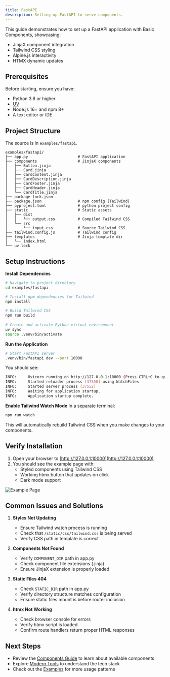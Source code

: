 ```yaml
---
title: FastAPI
description: Setting up FastAPI to serve components.
---
```


<Prose>

This guide demonstrates how to set up a FastAPI application with Basic Components, showcasing:

- JinjaX component integration
- Tailwind CSS styling
- Alpine.js interactivity
- HTMX dynamic updates

## Prerequisites

Before starting, ensure you have:

- Python 3.8 or higher
- [UV](https://docs.astral.sh/uv/getting-started/installation/)
- Node.js 16+ and npm 8+
- A text editor or IDE

## Project Structure

The source is in `examples/fastapi`.

```
examples/fastapi/
├── app.py                      # FastAPI application
├── components                  # JinjaX components
│   ├── Button.jinja
│   ├── Card.jinja
│   ├── CardContent.jinja
│   ├── CardDescription.jinja
│   ├── CardFooter.jinja
│   ├── CardHeader.jinja
│   └── CardTitle.jinja
├── package-lock.json
├── package.json                # npm config (Tailwind)
├── pyproject.toml              # python project config
├── static                      # Static assets
│   ├── dist
│   │   └── output.css          # Compiled Tailwind CSS
│   └── src
│       └── input.css           # Source Tailwind CSS
├── tailwind.config.js          # Tailwind config
├── templates                   # Jinja template dir
│   └── index.html
└── uv.lock
```


</Prose>

<IncludeFiles :files="[
{'name': 'index.html', 'file': 'examples/fastapi/templates/index.html', 'lang':'html'},
{'name': 'app.py', 'file': 'examples/fastapi/app.py', 'lang':'python'}]"/>

<Prose>

## Setup Instructions

**Install Dependencies**
```bash
# Navigate to project directory
cd examples/fastapi

# Install npm dependencies for Tailwind
npm install  

# Build Tailwind CSS
npm run build 
 
# Create and activate Python virtual environment
uv sync
source .venv/bin/activate
```

**Run the Application**
```bash 
# Start FastAPI server
.venv/bin/fastapi dev --port 10000
```

You should see:
```bash 
INFO:     Uvicorn running on http://127.0.0.1:10000 (Press CTRL+C to quit)
INFO:     Started reloader process [37550] using WatchFiles
INFO:     Started server process [37552]
INFO:     Waiting for application startup.
INFO:     Application startup complete.
```

**Enable Tailwind Watch Mode**
   In a separate terminal:
```bash 
npm run watch 
```
This will automatically rebuild Tailwind CSS when you make changes to your components.

## Verify Installation

1. Open your browser to [http://127.0.0.1:10000](http://127.0.0.1:10000)
2. You should see the example page with:
    - Styled components using Tailwind CSS
    - Working htmx button that updates on click
    - Dark mode support

![Example Page](/static/img/fastapi_img.png)

## Common Issues and Solutions

1. **Styles Not Updating**
    - Ensure Tailwind watch process is running
    - Check that `/static/css/tailwind.css` is being served
    - Verify CSS path in template is correct

2. **Components Not Found**
    - Verify `COMPONENT_DIR` path in app.py
    - Check component file extensions (.jinja)
    - Ensure JinjaX extension is properly loaded

3. **Static Files 404**
    - Check `STATIC_DIR` path in app.py
    - Verify directory structure matches configuration
    - Ensure static files mount is before router inclusion

4. **htmx Not Working**
    - Check browser console for errors
    - Verify htmx script is loaded
    - Confirm route handlers return proper HTML responses

## Next Steps

- Review the [Components Guide](/docs/components) to learn about available components
- Explore [Modern Tools](/docs/modern_tools) to understand the tech stack
- Check out the [Examples](/examples) for more usage patterns


</Prose>




